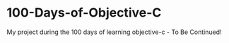 # 100-Days-of-Objective-C
My project during the 100 days of learning objective-c - To Be Continued!
